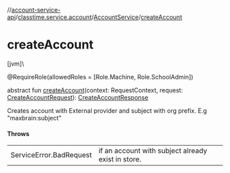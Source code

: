 //[account-service-api](../../../index.md)/[classtime.service.account](../index.md)/[AccountService](index.md)/[createAccount](create-account.md)

# createAccount

[jvm]\

@RequireRole(allowedRoles = [Role.Machine, Role.SchoolAdmin])

abstract fun [createAccount](create-account.md)(context: RequestContext, request: [CreateAccountRequest](../-create-account-request/index.md)): [CreateAccountResponse](../-create-account-response/index.md)

Creates account with External provider and subject with org prefix. E.g &quot;maxbrain:subject&quot;

#### Throws

| | |
|---|---|
| ServiceError.BadRequest | if an account with subject already exist in store. |
